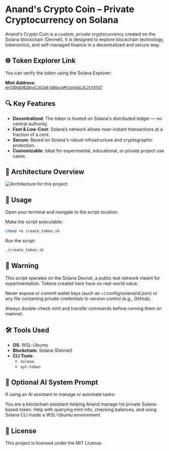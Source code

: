 # Anand's Crypto Coin – Private Cryptocurrency on Solana

Anand's Crypto Coin is a custom, private cryptocurrency created on the Solana blockchain (Devnet). It is designed to explore blockchain technology, tokenomics, and self-managed finance in a decentralized and secure way.

## 🌐 Token Explorer Link

You can verify the token using the Solana Explorer:

**Mint Address:**  
[`mntQDgEQB1NnuC1KZq8jdAGpcmMy1oVgGLVCJtY4Td7`](https://explorer.solana.com/address/mntQDgEQB1NnuC1KZq8jdAGpcmMy1oVgGLVCJtY4Td7?cluster=devnet)

## 🔍 Key Features

- **Decentralized**: The token is hosted on Solana's distributed ledger — no central authority.
- **Fast & Low-Cost**: Solana’s network allows near-instant transactions at a fraction of a cent.
- **Secure**: Based on Solana's robust infrastructure and cryptographic protection.
- **Customizable**: Ideal for experimental, educational, or private project use cases.

## 🧱 Architecture Overview
![Architecture for this project](https://res.cloudinary.com/dke6ddkot/image/upload/v1748711927/solana-coin-architechture_dduenf.png)

## 📝 Usage
Open your terminal and navigate to the script location.

Make the script executable:

```bash
chmod +x create_token.sh
````
Run the script:

```bash
./create_token.sh
```
## 🔐 Warning

This script operates on the Solana Devnet, a public test network meant for experimentation. Tokens created here have no real-world value.

Never expose or commit wallet keys (such as ~/.config/solana/id.json) or any file containing private credentials to version control (e.g., GitHub).

Always double-check mint and transfer commands before running them on mainnet.

## 🛠️ Tools Used

- **OS**: WSL-Ubuntu
- **Blockchain**: Solana (Devnet)
- **CLI Tools**:
  - `solana`
  - `spl-token`

## 🧠 Optional AI System Prompt

If using an AI assistant to manage or automate tasks:

You are a blockchain assistant helping Anand manage his private Solana-based token. Help with querying mint info, checking balances, and using Solana CLI inside a WSL-Ubuntu environment.


## 📄 License
This project is licensed under the MIT License.
